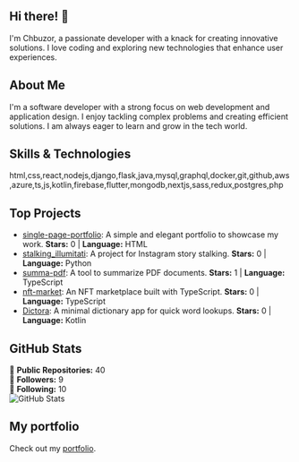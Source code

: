 ## Hi there! 👋

I'm Chbuzor, a passionate developer with a knack for creating innovative solutions. I love coding and exploring new technologies that enhance user experiences.

## About Me

I'm a software developer with a strong focus on web development and application design. I enjoy tackling complex problems and creating efficient solutions. I am always eager to learn and grow in the tech world.

## Skills & Technologies

html,css,react,nodejs,django,flask,java,mysql,graphql,docker,git,github,aws,azure,ts,js,kotlin,firebase,flutter,mongodb,nextjs,sass,redux,postgres,php

## Top Projects

- [single-page-portfolio](https://github.com/thechibuzor1/single-page-portfolio): A simple and elegant portfolio to showcase my work. **Stars:** 0 | **Language:** HTML 
- [stalking_illumitati](https://github.com/thechibuzor1/stalking_illumitati): A project for Instagram story stalking. **Stars:** 0 | **Language:** Python 
- [summa-pdf](https://github.com/thechibuzor1/summa-pdf): A tool to summarize PDF documents. **Stars:** 1 | **Language:** TypeScript 
- [nft-market](https://github.com/thechibuzor1/nft-market): An NFT marketplace built with TypeScript. **Stars:** 0 | **Language:** TypeScript 
- [Dictora](https://github.com/thechibuzor1/Dictora): A minimal dictionary app for quick word lookups. **Stars:** 0 | **Language:** Kotlin

## GitHub Stats

🔭 **Public Repositories:** 40  
👥 **Followers:** 9  
👤 **Following:** 10  
 ![GitHub Stats](https://github-readme-stats.vercel.app/api?username=thechibuzor1&show_icons=true&hide_title=true&count_private=true)

## My portfolio

Check out my [portfolio](https://chibuzormoses.netlify.app).
